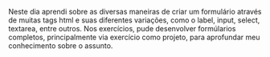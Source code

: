 Neste dia aprendi sobre as diversas maneiras de criar um formulário através de muitas tags html e suas diferentes variações, como o label, input, select, textarea, entre outros. Nos exercícios, pude desenvolver formúlarios completos, principalmente via exercício como projeto, para aprofundar meu conhecimento sobre o assunto.